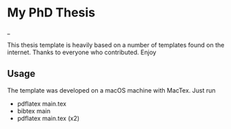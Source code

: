 # My PhD Thesis 
_

This thesis template is heavily based on a number of templates found on the 
internet. Thanks to everyone who contributed. Enjoy

## Usage
The template was developed on a macOS machine with MacTex. 
Just run 
 - pdflatex main.tex 
 - bibtex main
 - pdflatex main.tex (x2)
 
